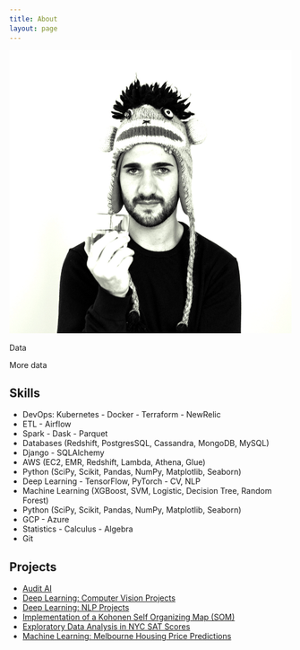 ```yaml
---
title: About
layout: page
---
```

![daniel](/assets/images/daniel.jpg)

<p>Data</p>

<p>More data</p>

<h2>Skills</h2>

<ul class="skill-list">
	<li>DevOps: Kubernetes - Docker - Terraform - NewRelic</li>
	<li>ETL - Airflow</li>
	<li>Spark - Dask - Parquet</li>
	<li>Databases (Redshift, PostgresSQL, Cassandra, MongoDB, MySQL)</li>
	<li>Django - SQLAlchemy</li>
	<li>AWS (EC2, EMR, Redshift, Lambda, Athena, Glue)</li>
	<li>Python (SciPy, Scikit, Pandas, NumPy, Matplotlib, Seaborn)</li>
	<li>Deep Learning - TensorFlow, PyTorch - CV, NLP</li>
	<li>Machine Learning (XGBoost, SVM, Logistic, Decision Tree, Random Forest)</li>
	<li>Python (SciPy, Scikit, Pandas, NumPy, Matplotlib, Seaborn)</li>
	<li>GCP - Azure</li>
	<li>Statistics - Calculus - Algebra</li>
	<li>Git</li>
</ul>

<h2>Projects</h2>

<ul>
	<li><a href="https://github.com/pymetrics/audit-ai/">Audit AI</a></li>
	<li><a href="https://github.com/danieldiamond/dl-projects">Deep Learning: Computer Vision Projects</a></li>
	<li><a href="https://github.com/danieldiamond/nlp-projects/tree/master/wine-reviews">Deep Learning: NLP Projects</a></li>
	<li><a href="https://github.com/danieldiamond/kohonen-network">Implementation of a Kohonen Self Organizing Map (SOM)</a></li>
	<li><a href="https://github.com/danieldiamond/SAT-Scores">Exploratory Data Analysis in NYC SAT Scores</a></li>
	<li><a href="https://github.com/danieldiamond/melbourne_housing">Machine Learning: Melbourne Housing Price Predictions</a></li>
</ul>
